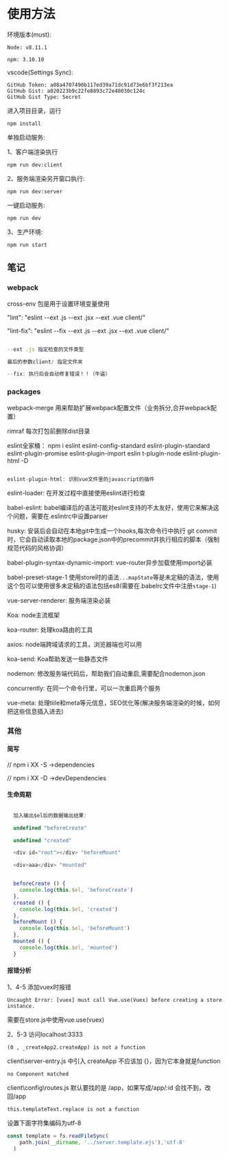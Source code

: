 # 使用方法

环境版本(must):

``` text
Node: v8.11.1

npm: 3.10.10
```

vscode(Settings Sync):

```text
GitHub Token: a08a4707490b117ed39a71dc91d73e6bf3f213ea
GitHub Gist: a020223b9c22fe8893c72e48030c124c
GitHub Gist Type: Secret
```

进入项目目录，运行

``
npm install
``

单独启动服务:

1、客户端渲染执行

``
npm run dev:client
``

2、服务端渲染另开窗口执行:

``
npm run dev:server
``

一键启动服务:

``
npm run dev
``

3、生产环境:

``npm run start``

## 笔记

### webpack

cross-env 包是用于设置环境变量使用

"lint": "eslint --ext .js --ext .jsx --ext .vue client/"

"lint-fix": "eslint --fix --ext .js --ext .jsx --ext .vue client/"

```js

--ext .js 指定检查的文件类型

最后的参数client/ 指定文件夹

--fix: 执行后会自动修复错误！！（牛逼）
```

### packages

webpack-merge 用来帮助扩展webpack配置文件（业务拆分,合并webpack配置）

rimraf 每次打包前删除dist目录

eslint全家桶： npm i eslint eslint-config-standard eslint-plugin-standard eslint-plugin-promise eslint-plugin-import eslin t-plugin-node eslint-plugin-html -D

```js

eslint-plugin-html: 识别vue文件里的javascript的插件
```

eslint-loader: 在开发过程中直接使用eslint进行检查

babel-eslint: babel编译后的语法可能对eslint支持的不太友好，使用它来解决这个问题，需要在.eslintrc中设置parser

husky: 安装后会自动在本地git中生成一个hooks,每次命令行中执行 git commit 时，它会自动读取本地的package.json中的precommit并执行相应的脚本（强制规范代码的风格协调）

babel-plugin-syntax-dynamic-import: vue-router异步加载使用import必装

babel-preset-stage-1 使用store时的语法``...mapState``等是未定稿的语法，使用这个包可以使用很多未定稿的语法包括es8(需要在.babelrc文件中注册``stage-1``)

vue-server-renderer: 服务端渲染必装

Koa: node主流框架

koa-router: 处理koa路由的工具

axios: node端跨域请求的工具，浏览器端也可以用

koa-send: Koa帮助发送一些静态文件

nodemon: 修改服务端代码后，帮助我们自动重启,需要配合nodemon.json

concurrently: 在同一个命令行里，可以一次重启两个服务

 vue-meta: 处理tiile和meta等元信息，SEO优化等(解决服务端渲染的时候，如何把这些信息插入进去)

### 其他

#### 简写

// npm i XX -S ->dependencies

// npm i XX -D ->devDependencies

#### 生命周期

```lifecycle\index.js

  加入输出$el后的数据输出结果:

  undefined "beforeCreate"

  undefined "created"

  <div id=​"root">​</div>​ "beforeMount"

  <div>​aaa​</div>​ "mounted"
```

```javascript

  beforeCreate () {
    console.log(this.$el, 'beforeCreate')
  },
  created () {
    console.log(this.$el, 'created')
  },
  beforeMount () {
    console.log(this.$el, 'beforeMount')
  },
  mounted () {
    console.log(this.$el, 'mounted')
  }
```

#### 报错分析

1、4-5 添加vuex时报错

```text
Uncaught Error: [vuex] must call Vue.use(Vuex) before creating a store instance.
```

需要在store.js中使用vue.use(vuex)

2、5-3 访问localhost:3333

``(0 , _createApp2.createApp) is not a function``

client\server-entry.js 中引入 createApp 不应该加 {}，因为它本身就是function

``no Component matched``

client\config\routes.js 默认要找的是 /app，如果写成/app/:id 会找不到，改回/app

``this.templateText.replace is not a function``

设置下面字符集编码为utf-8

```js
const template = fs.readFileSync(
    path.join(__dirname, '../server.template.ejs'),'utf-8'
  )
```
<template>
  <transition name="fade">
    <div class="notification" :style="style">
      <span class="content">{{content}}</span>
      <a class="btn" @click="handleClose">{{btn}}</a>
    </div>
  </transition>
</template>
<script>
